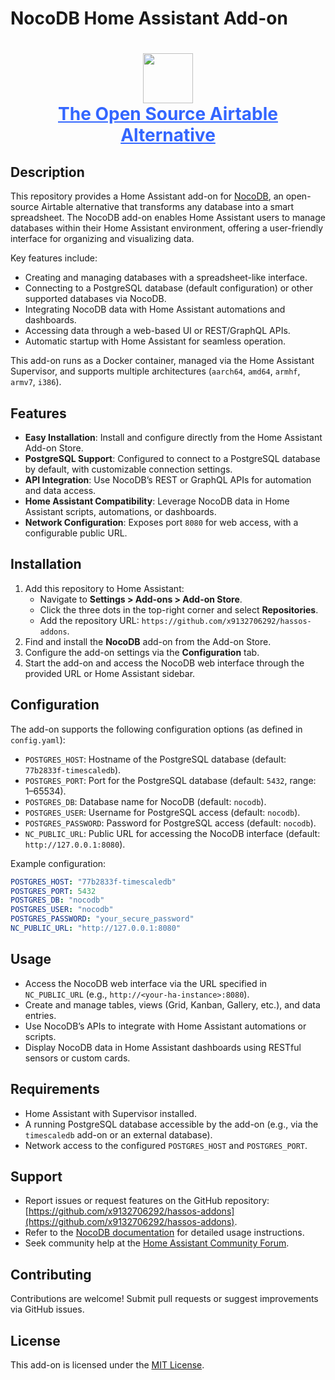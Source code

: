 # NocoDB Home Assistant Add-on
<h1 align="center" style="border-bottom: none">
    <div>
        <a style="color:#36f" href="https://www.nocodb.com">
            <img src="/logo.png" height="80" />
            <br>
    The Open Source Airtable Alternative 
        </a>
        <br>
    </div>
</h1>

## Description
This repository provides a Home Assistant add-on for [NocoDB](https://www.nocodb.com/), an open-source Airtable alternative that transforms any database into a smart spreadsheet. The NocoDB add-on enables Home Assistant users to manage databases within their Home Assistant environment, offering a user-friendly interface for organizing and visualizing data.

Key features include:
- Creating and managing databases with a spreadsheet-like interface.
- Connecting to a PostgreSQL database (default configuration) or other supported databases via NocoDB.
- Integrating NocoDB data with Home Assistant automations and dashboards.
- Accessing data through a web-based UI or REST/GraphQL APIs.
- Automatic startup with Home Assistant for seamless operation.

This add-on runs as a Docker container, managed via the Home Assistant Supervisor, and supports multiple architectures (`aarch64`, `amd64`, `armhf`, `armv7`, `i386`).

## Features
- **Easy Installation**: Install and configure directly from the Home Assistant Add-on Store.
- **PostgreSQL Support**: Configured to connect to a PostgreSQL database by default, with customizable connection settings.
- **API Integration**: Use NocoDB’s REST or GraphQL APIs for automation and data access.
- **Home Assistant Compatibility**: Leverage NocoDB data in Home Assistant scripts, automations, or dashboards.
- **Network Configuration**: Exposes port `8080` for web access, with a configurable public URL.

## Installation
1. Add this repository to Home Assistant:
   - Navigate to **Settings > Add-ons > Add-on Store**.
   - Click the three dots in the top-right corner and select **Repositories**.
   - Add the repository URL: `https://github.com/x9132706292/hassos-addons`.
2. Find and install the **NocoDB** add-on from the Add-on Store.
3. Configure the add-on settings via the **Configuration** tab.
4. Start the add-on and access the NocoDB web interface through the provided URL or Home Assistant sidebar.

## Configuration
The add-on supports the following configuration options (as defined in `config.yaml`):
- `POSTGRES_HOST`: Hostname of the PostgreSQL database (default: `77b2833f-timescaledb`).
- `POSTGRES_PORT`: Port for the PostgreSQL database (default: `5432`, range: 1–65534).
- `POSTGRES_DB`: Database name for NocoDB (default: `nocodb`).
- `POSTGRES_USER`: Username for PostgreSQL access (default: `nocodb`).
- `POSTGRES_PASSWORD`: Password for PostgreSQL access (default: `nocodb`).
- `NC_PUBLIC_URL`: Public URL for accessing the NocoDB interface (default: `http://127.0.0.1:8080`).

Example configuration:
```yaml
POSTGRES_HOST: "77b2833f-timescaledb"
POSTGRES_PORT: 5432
POSTGRES_DB: "nocodb"
POSTGRES_USER: "nocodb"
POSTGRES_PASSWORD: "your_secure_password"
NC_PUBLIC_URL: "http://127.0.0.1:8080"
```

## Usage
- Access the NocoDB web interface via the URL specified in `NC_PUBLIC_URL` (e.g., `http://<your-ha-instance>:8080`).
- Create and manage tables, views (Grid, Kanban, Gallery, etc.), and data entries.
- Use NocoDB’s APIs to integrate with Home Assistant automations or scripts.
- Display NocoDB data in Home Assistant dashboards using RESTful sensors or custom cards.

## Requirements
- Home Assistant with Supervisor installed.
- A running PostgreSQL database accessible by the add-on (e.g., via the `timescaledb` add-on or an external database).
- Network access to the configured `POSTGRES_HOST` and `POSTGRES_PORT`.

## Support
- Report issues or request features on the GitHub repository: [https://github.com/x9132706292/hassos-addons](https://github.com/x9132706292/hassos-addons).
- Refer to the [NocoDB documentation](https://docs.nocodb.com/) for detailed usage instructions.
- Seek community help at the [Home Assistant Community Forum](https://community.home-assistant.io/).

## Contributing
Contributions are welcome! Submit pull requests or suggest improvements via GitHub issues.

## License
This add-on is licensed under the [MIT License](LICENSE).
